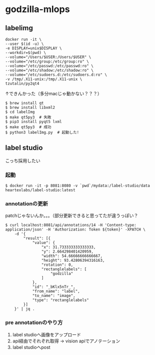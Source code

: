 # godzilla-mlops

## labelimg

```
docker run -it \
--user $(id -u) \
-e DISPLAY=unix$DISPLAY \
--workdir=$(pwd) \
--volume="/Users/$USER:/Users/$USER" \
--volume="/etc/group:/etc/group:ro" \
--volume="/etc/passwd:/etc/passwd:ro" \
--volume="/etc/shadow:/etc/shadow:ro" \
--volume="/etc/sudoers.d:/etc/sudoers.d:ro" \
-v /tmp/.X11-unix:/tmp/.X11-unix \
tzutalin/py2qt4
```

↑できんかった（多分macじゃ動かない？？？）


```
$ brew install qt
$ brew install libxml2
$ cd labelImg
$ make qt5py3  # 失敗
$ pip3 install pyqt5 lxml
$ make qt5py3  # 成功
$ python3 labelImg.py  # 起動した!
```


## label studio

こっち採用したい

### 起動
```
$ docker run -it -p 8081:8080 -v `pwd`/mydata:/label-studio/data heartexlabs/label-studio:latest
```


### annotationの更新

patchじゃないんか。。。（部分更新できると思ってたが違うっぽい？

```
$ curl localhost:8081/api/annotations/14 -H 'Content-type: application/json' -H 'Authorization: Token ${token}' -XPATCH \
    -d '{
        "result": [{
            "value": {
                "x": 31.733333333333333,
                "y": 2.664298401420959,
                "width": 54.66666666666667,
                "height": 93.42806394316163,
                "rotation": 0,
                "rectanglelabels": [
                    "godzilla"
                ]
            },
            "id": "_bKlx5nTr_",
            "from_name": "label",
            "to_name": "image",
            "type": "rectanglelabels"
        }]
    }' | jq .
```

### pre annotationのやり方

1. label studioへ画像をアップロード
2. api経由でそれぞれ取得 → vision apiでアノテーション
3. label studioへpost